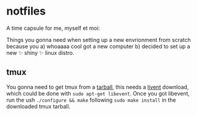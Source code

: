 # notfiles

A time capsule for me, myself et moi:

Things you gonna need when setting up a new envrionment from scratch because you a) whoaaaa cool got a new computer b) decided to set up a new :sparkles: shiny :sparkles: linux distro.

## tmux

You gonna need to get tmux from a [tarball](https://tmux.github.io/), this needs a [livent](http://libevent.org/) download, which could be done with `sudo apt-get libevent`. Once you got libevent, run the ush `./configure && make` following `sudo make install` in the downloaded tmux tarball.
